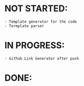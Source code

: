 # NOT STARTED:

	- Template generator for the code
	- Termplate parser


# IN PROGRESS:

	- Github Link Generator after push

# DONE:
